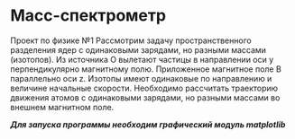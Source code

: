 # Масс-спектрометр
Проект по физике №1
Рассмотрим задачу пространственного разделения ядер с одинаковыми зарядами, но разными массами (изотопов). Из источника О вылетают частицы в направлении оси y перпендикулярно магнитному полю. Приложенное магнитное поле B параллельно оси z. Изотопы имеют одинаковые по направлению и величине начальные скорости. Необходимо рассчитать траекторию движения атомов с одинаковыми зарядами, но разными массами во внешнем магнитном поле.

<em><strong>Для запуска программы необходим графический модуль matplotlib</strong></em> 
